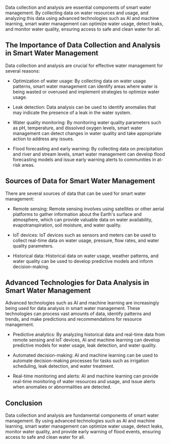 
Data collection and analysis are essential components of smart water management. By collecting data on water resources and usage, and analyzing this data using advanced technologies such as AI and machine learning, smart water management can optimize water usage, detect leaks, and monitor water quality, ensuring access to safe and clean water for all.

The Importance of Data Collection and Analysis in Smart Water Management
------------------------------------------------------------------------

Data collection and analysis are crucial for effective water management for several reasons:

* Optimization of water usage: By collecting data on water usage patterns, smart water management can identify areas where water is being wasted or overused and implement strategies to optimize water usage.

* Leak detection: Data analysis can be used to identify anomalies that may indicate the presence of a leak in the water system.

* Water quality monitoring: By monitoring water quality parameters such as pH, temperature, and dissolved oxygen levels, smart water management can detect changes in water quality and take appropriate action to address any issues.

* Flood forecasting and early warning: By collecting data on precipitation and river and stream levels, smart water management can develop flood forecasting models and issue early warning alerts to communities in at-risk areas.

Sources of Data for Smart Water Management
------------------------------------------

There are several sources of data that can be used for smart water management:

* Remote sensing: Remote sensing involves using satellites or other aerial platforms to gather information about the Earth's surface and atmosphere, which can provide valuable data on water availability, evapotranspiration, soil moisture, and water quality.

* IoT devices: IoT devices such as sensors and meters can be used to collect real-time data on water usage, pressure, flow rates, and water quality parameters.

* Historical data: Historical data on water usage, weather patterns, and water quality can be used to develop predictive models and inform decision-making.

Advanced Technologies for Data Analysis in Smart Water Management
-----------------------------------------------------------------

Advanced technologies such as AI and machine learning are increasingly being used for data analysis in smart water management. These technologies can process vast amounts of data, identify patterns and trends, and make predictions and recommendations for resource management.

* Predictive analytics: By analyzing historical data and real-time data from remote sensing and IoT devices, AI and machine learning can develop predictive models for water usage, leak detection, and water quality.

* Automated decision-making: AI and machine learning can be used to automate decision-making processes for tasks such as irrigation scheduling, leak detection, and water treatment.

* Real-time monitoring and alerts: AI and machine learning can provide real-time monitoring of water resources and usage, and issue alerts when anomalies or abnormalities are detected.

Conclusion
----------

Data collection and analysis are fundamental components of smart water management. By using advanced technologies such as AI and machine learning, smart water management can optimize water usage, detect leaks, monitor water quality, and provide early warning of flood events, ensuring access to safe and clean water for all.
